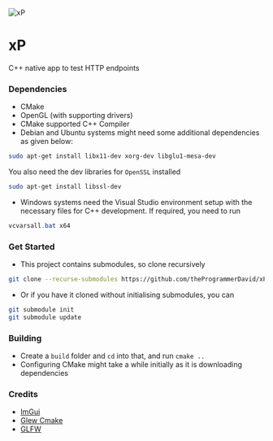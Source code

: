 ![xP](https://socialify.git.ci/theProgrammerDavid/xP/image?description=1&font=Bitter&language=1&owner=1&stargazers=1&theme=Dark)

# xP
C++ native app to test HTTP endpoints
### Dependencies
- CMake
- OpenGL (with supporting drivers)
- CMake supported C++ Compiler
- Debian and Ubuntu systems might need some additional dependencies as given below: 
```bash
sudo apt-get install libx11-dev xorg-dev libglu1-mesa-dev 
```

You also need the dev libraries for `OpenSSL` installed
```bash
sudo apt-get install libssl-dev

```

* Windows systems need the Visual Studio environment setup with the necessary files for C++ development. If required, you need to run 
```powershell
vcvarsall.bat x64
```

### Get Started
- This project contains submodules, so clone recursively
```bash
git clone --recurse-submodules https://github.com/theProgrammerDavid/xP.git
```

- Or if you have it cloned without initialising submodules, you can 
```bash
git submodule init
git submodule update
```

### Building

- Create a ``build`` folder and `cd` into that, and run ``cmake ..``
- Configuring CMake might take a while initially as it is downloading dependencies


### Credits
* [ImGui](https://github.com/ocornut/imgui)
* [Glew Cmake](https://github.com/Perlmint/glew-cmake.git)
* [GLFW](https://github.com/glfw/glfw.git)